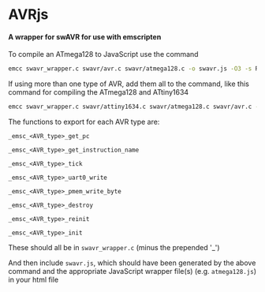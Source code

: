 
# AVRjs
#### A wrapper for swAVR for use with emscripten

To compile an ATmega128 to JavaScript use the command

 ```sh
 emcc swavr_wrapper.c swavr/avr.c swavr/atmega128.c -o swavr.js -O3 -s RESERVED_FUNCTION_POINTERS=8 -s EXPORTED_FUNCTIONS="['_emsc_atmega128_get_pc', '_emsc_atmega128_get_instruction_name', '_emsc_atmega128_tick', '_emsc_atmega128_uart0_write', '_emsc_atmega128_pmem_write_byte', '_emsc_atmega128_destroy', '_emsc_atmega128_reinit', '_emsc_atmega128_init']"
 ```

If using more than one type of AVR, add them all to the command, like this command for compiling the ATmega128 and ATtiny1634

```sh
emcc swavr_wrapper.c swavr/attiny1634.c swavr/atmega128.c swavr/avr.c -o swavr.js -O3 -s RESERVED_FUNCTION_POINTERS=8 -s EXPORTED_FUNCTIONS="['_emsc_attiny1634_get_pc', '_emsc_attiny1634_get_instruction_name', '_emsc_attiny1634_tick', '_emsc_attiny1634_uart0_write', '_emsc_attiny1634_pmem_write_byte', '_emsc_attiny1634_destroy', '_emsc_attiny1634_reinit', '_emsc_attiny1634_init', '_emsc_atmega128_get_pc', '_emsc_atmega128_get_instruction_name', '_emsc_atmega128_tick', '_emsc_atmega128_uart0_write', '_emsc_atmega128_pmem_write_byte', '_emsc_atmega128_destroy', '_emsc_atmega128_reinit', '_emsc_atmega128_init']"
```

The functions to export for each AVR type are:

`_emsc_<AVR_type>_get_pc`

`_emsc_<AVR_type>_get_instruction_name`

`_emsc_<AVR_type>_tick`

`_emsc_<AVR_type>_uart0_write`

`_emsc_<AVR_type>_pmem_write_byte`

`_emsc_<AVR_type>_destroy`

`_emsc_<AVR_type>_reinit`

`_emsc_<AVR_type>_init`

These should all be in `swavr_wrapper.c` (minus the prepended '_')

And then include `swavr.js`, which should have been generated by the above command and the appropriate JavaScript wrapper file(s) (e.g. `atmega128.js`) in your html file
